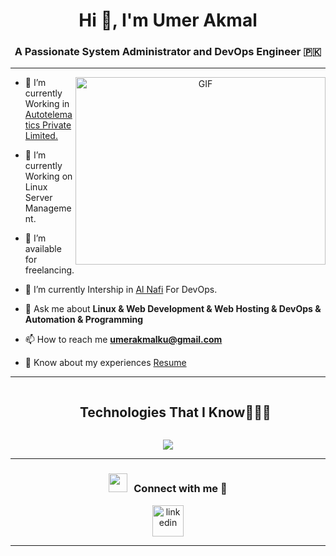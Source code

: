 <h1 align="center">Hi 👋, I'm Umer Akmal</h1>
<h3 align="center">A Passionate System Administrator and DevOps Engineer &#127477;&#127472;</h3>
<hr>
<a target="_blank" align="center">
  <img align="right" top="500" height="300" width="400" alt="GIF" src="https://media.giphy.com/media/SWoSkN6DxTszqIKEqv/giphy.gif">
</a>

- 🔭 I’m currently Working in <a href="https://autotel.pk/" target="blank">Autotelematics Private Limited.</a>

- 🌱 I’m currently Working on Linux Server Management.

- 🤝 I’m available for freelancing.

- 🌱 I’m currently Intership in <a href="https://alnafi.com/" target="blank">Al Nafi</a> For DevOps.

- 💬 Ask me about **Linux & Web Development & Web Hosting & DevOps & Automation & Programming**

- 📫 How to reach me **umerakmalku@gmail.com**

- 📄 Know about my experiences <a href="https://mumer.xyz/assets/resume.pdf" target="blank">Resume</a>
<hr/>

<!--h1 without bottom border-->
<div id="user-content-toc">
  <ul align="center">
    <summary><h2 style="display: inline-block">Technologies That I Know👨🏻‍💻</h2></summary>
  </ul>
</div>
<!--tech stack icons-->
<p align="center">
  <a href="https://skillicons.dev">
    <img src="https://skillicons.dev/icons?i=git,aws,cpp,css,discord,docker,postgres,prisma,pug,dynamodb,express,figma,firebase,redis,github,html,java,js,linux,md,materialui,nginx,mongodb,mysql,nextjs,nodejs,postman,py,react,redux,tailwind,ts,vscode,kubernetes&perline=14" />
  </a>
</p>

<hr>
<!-- Connect with me -->
<!--h2 without bottom border-->
<h3 align="center" > <img src="https://media.giphy.com/media/iY8CRBdQXODJSCERIr/giphy.gif" width="30" height="30" style="margin-right: 10px;">Connect with me 🤝 </h3>

<!--icons and links-->
<p align="center">
<a href="https://www.linkedin.com/in/umer-khan-%F0%9F%87%B5%F0%9F%87%B8-30864b27b/" target="blank"><img align="center" src="https://user-images.githubusercontent.com/88904952/234979284-68c11d7f-1acc-4f0c-ac78-044e1037d7b0.png" alt="linkedin" height="50" width="50" /></a>
  
</p>

<hr>

